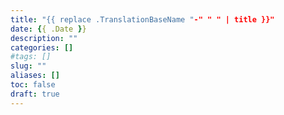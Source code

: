 ```yaml
---
title: "{{ replace .TranslationBaseName "-" " " | title }}"
date: {{ .Date }}
description: ""
categories: []
#tags: []
slug: ""
aliases: []
toc: false
draft: true
---
```

